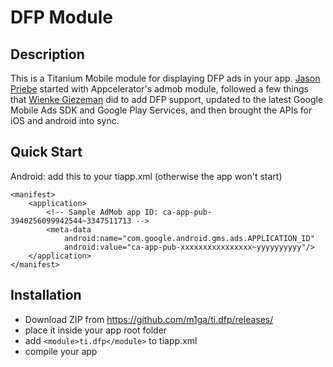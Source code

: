 # DFP Module

## Description

This is a Titanium Mobile module for displaying DFP ads in your app. <a href="https://github.com/jpriebe">Jason Priebe</a> started with Appcelerator's admob module, followed a few things that <a href="https://github.com/wienke/">Wienke Giezeman</a> did to add DFP support, updated to the latest Google Mobile Ads SDK and Google Play Services, and then brought the APIs for iOS and android into sync.

## Quick Start

Android: add this to your tiapp.xml (otherwise the app won't start)
```
<manifest>
    <application>
        <!-- Sample AdMob app ID: ca-app-pub-3940256099942544~3347511713 -->
        <meta-data
            android:name="com.google.android.gms.ads.APPLICATION_ID"
            android:value="ca-app-pub-xxxxxxxxxxxxxxxx~yyyyyyyyyy"/>
    </application>
</manifest>
```

## Installation

* Download ZIP from https://github.com/m1ga/ti.dfp/releases/
* place it inside your app root folder
* add `<module>ti.dfp</module>` to tiapp.xml
* compile your app
